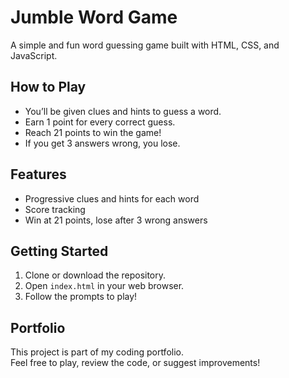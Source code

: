 # Jumble Word Game

A simple and fun word guessing game built with HTML, CSS, and JavaScript.

## How to Play

- You’ll be given clues and hints to guess a word.
- Earn 1 point for every correct guess.
- Reach 21 points to win the game!
- If you get 3 answers wrong, you lose.

## Features

- Progressive clues and hints for each word
- Score tracking
- Win at 21 points, lose after 3 wrong answers

## Getting Started

1. Clone or download the repository.
2. Open `index.html` in your web browser.
3. Follow the prompts to play!

## Portfolio

This project is part of my coding portfolio.  
Feel free to play, review the code, or suggest improvements!
